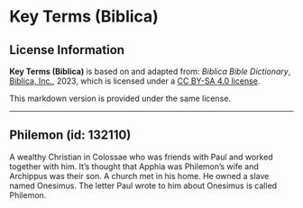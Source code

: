 # Key Terms (Biblica)

## License Information

**Key Terms (Biblica)** is based on and adapted from: _Biblica Bible Dictionary_, [Biblica, Inc.](https://www.biblica.com/), 2023, which is licensed under a [CC BY-SA 4.0 license](https://creativecommons.org/licenses/by-sa/4.0/legalcode.en).

This markdown version is provided under the same license.



--------------------------------

## Philemon (id: 132110)

A wealthy Christian in Colossae who was friends with Paul and worked together with him. It’s thought that Apphia was Philemon’s wife and Archippus was their son. A church met in his home. He owned a slave named Onesimus. The letter Paul wrote to him about Onesimus is called Philemon.


